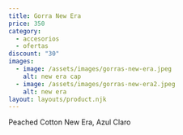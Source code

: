 ```yaml
---
title: Gorra New Era
price: 350
category:
  - accesorios
  - ofertas
discount: "30"
images:
  - image: /assets/images/gorras-new-era.jpeg
    alt: new era cap
  - image: /assets/images/gorras-new-era2.jpeg
    alt: new era
layout: layouts/product.njk
---
```

Peached Cotton New Era, Azul Claro